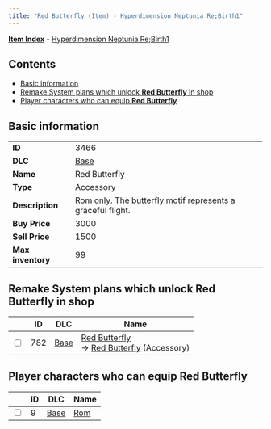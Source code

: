 ```yaml
---
title: "Red Butterfly (Item) - Hyperdimension Neptunia Re;Birth1"
---
```


[**Item Index**](/neptunia/rb1/item/index.html) - [Hyperdimension Neptunia Re;Birth1](/neptunia/rb1)

## Contents

- [Basic information](#basic-information)
- [Remake System plans which unlock **Red Butterfly** in shop](#remake-system-plans-which-unlock-red-butterfly-in-shop)
- [Player characters who can equip **Red Butterfly**](#player-characters-who-can-equip-red-butterfly)

## Basic information

|   |   |
| -- | -- |
| **ID** | 3466 |
| **DLC** | [Base](/neptunia/rb1/dlc/1-base.html) |
| **Name** | Red Butterfly |
| **Type** | Accessory |
| **Description** | Rom only. The butterfly motif represents a graceful flight. |
| **Buy Price** | 3000 |
| **Sell Price** | 1500 |
| **Max inventory** | 99 |

## Remake System plans which unlock **Red Butterfly** in shop

|    | ID | DLC | Name |
| -- | -- | --- | ---- |
| <input type="checkbox" id="rb1-remake-1-782" class="trackbox" /> | 782 | [Base](/neptunia/rb1/dlc/1-base.html) | [Red Butterfly](/neptunia/rb1/remake/1-782-red-butterfly.html)<br />→ [Red Butterfly](/neptunia/rb1/item/1-3466-red-butterfly.html) (Accessory) |

## Player characters who can equip **Red Butterfly**

|    | ID | DLC | Name |
| -- | -- | --- | ---- |
| <input type="checkbox" id="rb1-player-1-9" class="trackbox" /> | 9 | [Base](/neptunia/rb1/dlc/1-base.html) | [Rom](/neptunia/rb1/player/1-9-rom.html) |